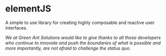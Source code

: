 # elementJS
A simple to use library for creating highly composable and reactive user interfaces.

*We at Green Ant Solutions would like to give thanks to all those developers who continue to innovate and push the boundaries
of what is possible and more importantly, are not afraid to challenge the status quo.*
